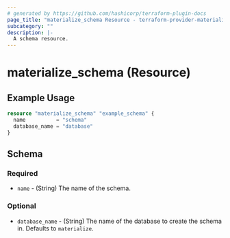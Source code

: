 ```yaml
---
# generated by https://github.com/hashicorp/terraform-plugin-docs
page_title: "materialize_schema Resource - terraform-provider-materialize"
subcategory: ""
description: |-
  A schema resource.
---
```


# materialize_schema (Resource)


## Example Usage

```terraform
resource "materialize_schema" "example_schema" {
  name          = "schema"
  database_name = "database"
}
```

## Schema

### Required

- `name` - (String) The name of the schema.

### Optional

- `database_name` - (String) The name of the database to create the schema in. Defaults to `materialize`.
